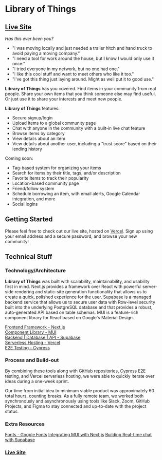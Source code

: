 # Library of Things

## [Live Site](https://library-of-things.vercel.app)

_Has this ever been you?_

- "I was moving locally and just needed a trailer hitch and hand truck to avoid paying a moving company."
- "I need a tool for work around the house, but I know I would only use it once."
- "I tried everyone in my network, but no one had one."
- "I like this cool stuff and want to meet others who like it too."
- "I've got this thing just laying around. Might as well put it to good use."

**Library of Things** has you covered. Find items in your community from real people. Share your own items that you think someone else may find useful. Or just use it to share your interests and meet new people.

**Library of Things** features:

- Secure signup/login
- Upload items to a global community page
- Chat with anyone in the community with a built-in live chat feature
- Browse items by category
- View details about an item
- View details about another user, including a "trust score" based on their lending history

Coming soon:

- Tag-based system for organizing your items
- Search for items by their title, tags, and/or description
- Favorite items to track their popularity
- Location-based community page
- Friend/follow system
- Schedule borrowing an item, with email alerts, Google Calendar integration, and more
- Social logins

## Getting Started

Please feel free to check out our live site, hosted on [Vercel](https://vercel.com/). Sign up using your email address and a secure password, and browse your new community!

## Technical Stuff

### Technology/Architecture

**Library of Things** was built with scalability, maintainability, and usability first in mind. Next.js provides a framework over React with powerful server-side rendering and static-site generation functionality that allows us to create a quick, polished experience for the user. Supabase is a managed backend service that allows us to secure user data with Row-level security built into the underlying PostgreSQL database and that provides a robust, auto-generated API based on table schemas. MUI is a feature-rich component library for React based on Google's Material Design.

[Frontend Framework - Next.js](https://nextjs.org/)  
[Component Library - MUI](https://mui.com/)  
[Backend | Database | API - Supabase](https://supabase.com/)  
[Serverless Hosting - Vercel](https://vercel.com/)  
[E2E Testing - Cypress](https://www.cypress.io/)

### Process and Build-out

By combining these tools along with GitHub repositories, Cypress E2E testing, and Vercel serverless hosting, we were able to quickly iterate over ideas during a one-week sprint.

Our time from initial idea to minimum viable product was approximately 60 total hours, counting breaks. As a fully remote team, we worked both synchronously and asynchronously using tools like Slack, Zoom, GitHub Projects, and Figma to stay connected and up-to-date with the project status.

### Extra Resources

[Fonts - Google Fonts](https://fonts.google.com/about)
[Integrating MUI with Next.js](https://blog.logrocket.com/getting-started-with-mui-and-next-js/)
[Building Real-time chat with Supabase](https://www.youtube.com/watch?v=P9X_qVt10DY&ab_channel=Supabase)

### [Live Site](https://library-of-things.vercel.app)

